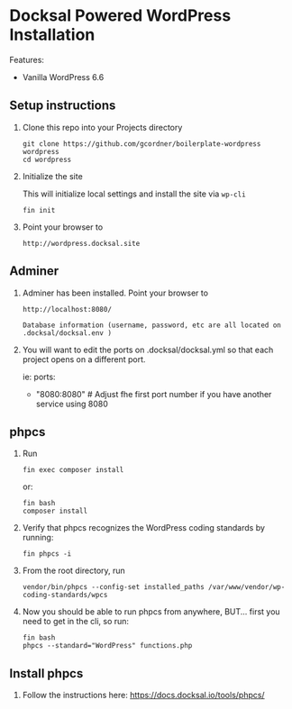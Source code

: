 # Docksal Powered WordPress Installation

Features:

- Vanilla WordPress 6.6

## Setup instructions

1. Clone this repo into your Projects directory

    ```
    git clone https://github.com/gcordner/boilerplate-wordpress wordpress
    cd wordpress
    ```

1. Initialize the site

    This will initialize local settings and install the site via `wp-cli`

    ```
    fin init
    ```

1. Point your browser to

    ```
    http://wordpress.docksal.site

## Adminer

1. Adminer has been installed. Point your browser to

    ```
    http://localhost:8080/

    Database information (username, password, etc are all located on .docksal/docksal.env )

1. You will want to edit the ports on .docksal/docksal.yml so that each project opens on a different port. 

    ie:
       ports:
      - "8080:8080" # Adjust fhe first port number if you have another service using 8080
  
## phpcs

1. Run

    ```
    fin exec composer install
    ```
   
    or:

   ```
   fin bash
   composer install
   ```
1. Verify that phpcs recognizes the WordPress coding standards by running:

   ```
   fin phpcs -i

   ```

1. From the root directory, run
   
   ```
   vendor/bin/phpcs --config-set installed_paths /var/www/vendor/wp-coding-standards/wpcs
   ```
   
1. Now you should be able to run phpcs from anywhere, BUT... first you need to get in the cli, so run:

   ```
   fin bash
   phpcs --standard="WordPress" functions.php
   ```
 

## Install phpcs

1. Follow the instructions here: https://docs.docksal.io/tools/phpcs/
